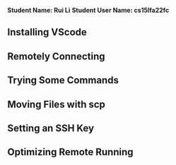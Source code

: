 **Student Name: Rui Li**
**Student User Name: cs15lfa22fc**


## Installing VScode



## Remotely Connecting

## Trying Some Commands

## Moving Files with scp

## Setting an SSH Key

## Optimizing Remote Running
